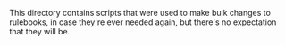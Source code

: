 This directory contains scripts that were used to make bulk changes to rulebooks, in case they're ever needed again, but there's no expectation that they will be.